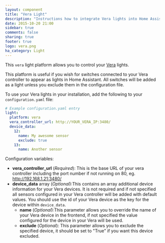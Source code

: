 ```yaml
---
layout: component
title: "Vera Light"
description: "Instructions how to integrate Vera lights into Home Assistant."
date: 2015-10-20 21:00
sidebar: true
comments: false
sharing: true
footer: true
logo: vera.png
ha_category: Light
---
```



This `vera` light platform allows you to control your [Vera](http://getvera.com/) lights.

This platform is useful if you wish for switches connected to your Vera controller to appear as lights in Home Assistant. All switches will be added as a light unless you exclude them in the configuration file.

To use your Vera lights in your installation, add the following to your `configuration.yaml` file:

```yaml
# Example configuration.yaml entry
light:
  platform: vera
  vera_controller_url: http://YOUR_VERA_IP:3480/
  device_data:
    12:
      name: My awesome sensor
      exclude: true
    13:
      name: Another sensor
```

Configuration variables:

- **vera_controller_url** (*Required*): This is the base URL of your vera controller including the port number if not running on 80, eg. http://192.168.1.21:3480/
- **device_data** array (*Optional*):This contains an array additional device information for your Vera devices. It is not required and if not specified all sensors configured in your Vera controller will be added with default values. You should use the id of your Vera device as the key for the device within `device_data`.
  - **name** (*Optional*):This parameter allows you to override the name of your Vera device in the frontend, if not specified the value configured for the device in your Vera will be used.
  - **exclude** (*Optional*): This parameter allows you to exclude the specified device, it should be set to "True" if you want this device excluded.
